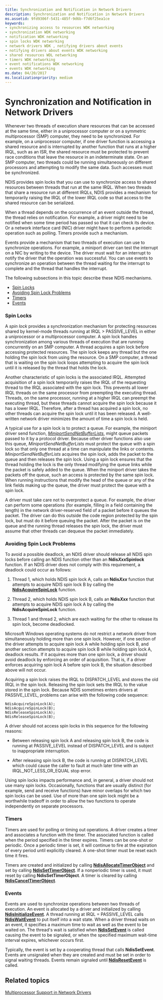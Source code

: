 ```yaml
---
title: Synchronization and Notification in Network Drivers
description: Synchronization and Notification in Network Drivers
ms.assetid: 9fd9306f-5431-485f-9d6b-f7d6f25ea1ce
keywords:
- synchronizing access to resources WDK networking
- synchronization WDK networking
- notification WDK networking
- spin locks WDK networking
- network drivers WDK , notifying drivers about events
- notifying drivers about events WDK networking
- shared resources WDL networking
- timers WDK networking
- event notifications WDK networking
- events WDK networking
ms.date: 04/20/2017
ms.localizationpriority: medium
---
```


# Synchronization and Notification in Network Drivers





Whenever two threads of execution share resources that can be accessed at the same time, either in a uniprocessor computer or on a symmetric multiprocessor (SMP) computer, they need to be synchronized. For example, on a uniprocessor computer, if one driver function is accessing a shared resource and is interrupted by another function that runs at a higher IRQL, such as an ISR, the shared resource must be protected to prevent race conditions that leave the resource in an indeterminate state. On an SMP computer, two threads could be running simultaneously on different processors and attempting to modify the same data. Such accesses must be synchronized.

NDIS provides spin locks that you can use to synchronize access to shared resources between threads that run at the same IRQL. When two threads that share a resource run at different IRQLs, NDIS provides a mechanism for temporarily raising the IRQL of the lower IRQL code so that access to the shared resource can be serialized.

When a thread depends on the occurrence of an event outside the thread, the thread relies on notification. For example, a driver might need to be notified when some time period has passed so that it can check its device. Or a network interface card (NIC) driver might have to perform a periodic operation such as polling. Timers provide such a mechanism.

Events provide a mechanism that two threads of execution can use to synchronize operations. For example, a miniport driver can test the interrupt on a NIC by writing to the device. The driver must wait for an interrupt to notify the driver that the operation was successful. You can use events to synchronize an operation between the thread waiting for the interrupt to complete and the thread that handles the interrupt.

The following subsections in this topic describe these NDIS mechanisms.

-   [Spin Locks](#spin-locks)
-   [Avoiding Spin Lock Problems](#avoiding-spin-lock-problems)
-   [Timers](#timers)
-   [Events](#events)

### Spin Locks

A *spin lock* provides a synchronization mechanism for protecting resources shared by kernel-mode threads running at IRQL &gt; PASSIVE\_LEVEL in either a uniprocessor or a multiprocessor computer. A spin lock handles synchronization among various threads of execution that are running concurrently on an SMP computer. A thread acquires a spin lock before accessing protected resources. The spin lock keeps any thread but the one holding the spin lock from using the resource. On a SMP computer, a thread that is waiting on the spin lock loops attempting to acquire the spin lock until it is released by the thread that holds the lock.

Another characteristic of spin locks is the associated IRQL. Attempted acquisition of a spin lock temporarily raises the IRQL of the requesting thread to the IRQL associated with the spin lock. This prevents all lower IRQL threads on the same processor from preempting the executing thread. Threads, on the same processor, running at a higher IRQL can preempt the executing thread, but these threads cannot acquire the spin lock because it has a lower IRQL. Therefore, after a thread has acquired a spin lock, no other threads can acquire the spin lock until it has been released. A well-written network driver minimizes the amount of time a spin lock is held.

A typical use for a spin lock is to protect a queue. For example, the miniport driver send function, [*MiniportSendNetBufferLists*](https://docs.microsoft.com/windows-hardware/drivers/ddi/ndis/nc-ndis-miniport_send_net_buffer_lists), might queue packets passed to it by a protocol driver. Because other driver functions also use this queue, *MiniportSendNetBufferLists* must protect the queue with a spin lock so that only one thread at a time can manipulate the links or contents. *MiniportSendNetBufferLists* acquires the spin lock, adds the packet to the queue and then releases the spin lock. Using a spin lock ensures that the thread holding the lock is the only thread modifying the queue links while the packet is safely added to the queue. When the miniport driver takes the packets off the queue, such an access is protected by the same spin lock. When running instructions that modify the head of the queue or any of the link fields making up the queue, the driver must protect the queue with a spin lock.

A driver must take care not to overprotect a queue. For example, the driver can perform some operations (for example, filling in a field containing the length) in the network driver-reserved field of a packet before it queues the packet. The driver can do this outside the code region protected by the spin lock, but must do it before queuing the packet. After the packet is on the queue and the running thread releases the spin lock, the driver must assume that other threads can dequeue the packet immediately.

### Avoiding Spin Lock Problems

To avoid a possible deadlock, an NDIS driver should release all NDIS spin locks before calling an NDIS function other than an **Ndis*Xxx*Spinlock** function. If an NDIS driver does not comply with this requirement, a deadlock could occur as follows:

1. Thread 1, which holds NDIS spin lock A, calls an **Ndis*Xxx*** function that attempts to acquire NDIS spin lock B by calling the [**NdisAcquireSpinLock**](https://docs.microsoft.com/windows-hardware/drivers/ddi/ndis/nf-ndis-ndisacquirespinlock) function.

2. Thread 2, which holds NDIS spin lock B, calls an **Ndis*Xxx*** function that attempts to acquire NDIS spin lock A by calling the **NdisAcquireSpinLock** function.

3. Thread 1 and thread 2, which are each waiting for the other to release its spin lock, become deadlocked.

Microsoft Windows operating systems do not restrict a network driver from simultaneously holding more than one spin lock. However, if one section of the driver attempts to acquire spin lock A while holding spin lock B, and another section attempts to acquire spin lock B while holding spin lock A, deadlock results. If it acquires more than one spin lock, a driver should avoid deadlock by enforcing an order of acquisition. That is, if a driver enforces acquiring spin lock A before spin lock B, the situation described above will not occur.

Acquiring a spin lock raises the IRQL to DISPATCH\_LEVEL and stores the old IRQL in the spin lock. Releasing the spin lock sets the IRQL to the value stored in the spin lock. Because NDIS sometimes enters drivers at PASSIVE\_LEVEL, problems can arise with the following code sequence:

```syntax
NdisAcquireSpinLock(A);
NdisAcquireSpinLock(B);
NdisReleaseSpinLock(A);
NdisReleaseSpinLock(B);
```

A driver should not access spin locks in this sequence for the following reasons:

-   Between releasing spin lock A and releasing spin lock B, the code is running at PASSIVE\_LEVEL instead of DISPATCH\_LEVEL and is subject to inappropriate interruption.

-   After releasing spin lock B, the code is running at DISPATCH\_LEVEL which could cause the caller to fault at much later time with an IRQL\_NOT\_LESS\_OR\_EQUAL stop error.

Using spin locks impacts performance and, in general, a driver should not use many spin locks. Occasionally, functions that are usually distinct (for example, send and receive functions) have minor overlaps for which two spin locks can be used. Use of more than one spin lock might be a worthwhile tradeoff in order to allow the two functions to operate independently on separate processors.

### Timers

Timers are used for polling or timing out operations. A driver creates a timer and associates a function with the timer. The associated function is called when the period specified in the timer expires. Timers can be one-shot or periodic. Once a periodic timer is set, it will continue to fire at the expiration of every period until explicitly cleared. A one-shot timer must be reset each time it fires.

Timers are created and initialized by calling [**NdisAllocateTimerObject**](https://docs.microsoft.com/windows-hardware/drivers/ddi/ndis/nf-ndis-ndisallocatetimerobject) and set by calling [**NdisSetTimerObject**](https://docs.microsoft.com/windows-hardware/drivers/ddi/ndis/nf-ndis-ndissettimerobject). If a nonperiodic timer is used, it must reset by calling **NdisSetTimerObject**. A timer is cleared by calling [**NdisCancelTimerObject**](https://docs.microsoft.com/windows-hardware/drivers/ddi/ndis/nf-ndis-ndiscanceltimerobject).

### Events

Events are used to synchronize operations between two threads of execution. An event is allocated by a driver and initialized by calling [**NdisInitializeEvent**](https://docs.microsoft.com/windows-hardware/drivers/ddi/ndis/nf-ndis-ndisinitializeevent). A thread running at IRQL = PASSIVE\_LEVEL calls [**NdisWaitEvent**](https://docs.microsoft.com/windows-hardware/drivers/ddi/ndis/nf-ndis-ndiswaitevent) to put itself into a wait state. When a driver thread waits on an event, it specifies a maximum time to wait as well as the event to be waited on. The thread's wait is satisfied when [**NdisSetEvent**](https://docs.microsoft.com/windows-hardware/drivers/ddi/ndis/nf-ndis-ndissetevent) is called causing the event to be signaled, or when the specified maximum wait-time interval expires, whichever occurs first.

Typically, the event is set by a cooperating thread that calls **NdisSetEvent**. Events are unsignaled when they are created and must be set in order to signal waiting threads. Events remain signaled until [**NdisResetEvent**](https://docs.microsoft.com/windows-hardware/drivers/ddi/ndis/nf-ndis-ndisresetevent) is called.

## Related topics


[Multiprocessor Support in Network Drivers](multiprocessor-support-in-network-drivers.md)

 

 






